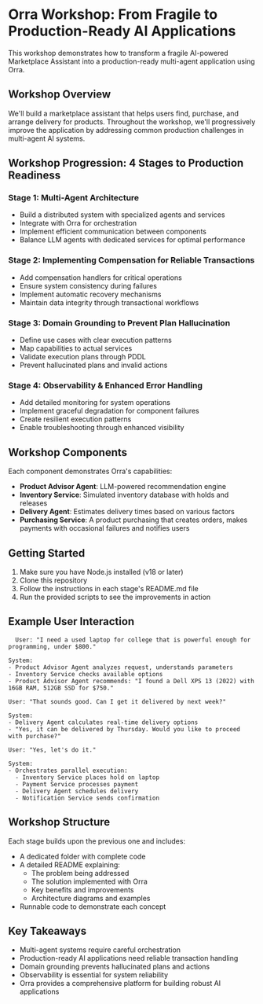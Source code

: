 # Orra Workshop: From Fragile to Production-Ready AI Applications

This workshop demonstrates how to transform a fragile AI-powered Marketplace Assistant into a production-ready multi-agent application using Orra.

## Workshop Overview

We'll build a marketplace assistant that helps users find, purchase, and arrange delivery for products. Throughout the workshop, we'll progressively improve the application by addressing common production challenges in multi-agent AI systems.

## Workshop Progression: 4 Stages to Production Readiness

### Stage 1: Multi-Agent Architecture
- Build a distributed system with specialized agents and services
- Integrate with Orra for orchestration
- Implement efficient communication between components
- Balance LLM agents with dedicated services for optimal performance

### Stage 2: Implementing Compensation for Reliable Transactions
- Add compensation handlers for critical operations
- Ensure system consistency during failures
- Implement automatic recovery mechanisms
- Maintain data integrity through transactional workflows

### Stage 3: Domain Grounding to Prevent Plan Hallucination
- Define use cases with clear execution patterns
- Map capabilities to actual services
- Validate execution plans through PDDL
- Prevent hallucinated plans and invalid actions

### Stage 4: Observability & Enhanced Error Handling
- Add detailed monitoring for system operations
- Implement graceful degradation for component failures
- Create resilient execution patterns
- Enable troubleshooting through enhanced visibility

## Workshop Components

Each component demonstrates Orra's capabilities:

- **Product Advisor Agent**: LLM-powered recommendation engine
- **Inventory Service**: Simulated inventory database with holds and releases
- **Delivery Agent**: Estimates delivery times based on various factors
- **Purchasing Service**: A product purchasing that creates orders, makes payments with occasional failures and notifies users

## Getting Started

1. Make sure you have Node.js installed (v18 or later)
2. Clone this repository
3. Follow the instructions in each stage's README.md file
4. Run the provided scripts to see the improvements in action

## Example User Interaction

```
  User: "I need a used laptop for college that is powerful enough for programming, under $800."

System:
- Product Advisor Agent analyzes request, understands parameters
- Inventory Service checks available options
- Product Advisor Agent recommends: "I found a Dell XPS 13 (2022) with 16GB RAM, 512GB SSD for $750."

User: "That sounds good. Can I get it delivered by next week?"

System:
- Delivery Agent calculates real-time delivery options
- "Yes, it can be delivered by Thursday. Would you like to proceed with purchase?"

User: "Yes, let's do it."

System:
- Orchestrates parallel execution:
  - Inventory Service places hold on laptop
  - Payment Service processes payment
  - Delivery Agent schedules delivery
  - Notification Service sends confirmation
```

## Workshop Structure

Each stage builds upon the previous one and includes:
- A dedicated folder with complete code
- A detailed README explaining:
    - The problem being addressed
    - The solution implemented with Orra
    - Key benefits and improvements
    - Architecture diagrams and examples
- Runnable code to demonstrate each concept

## Key Takeaways

- Multi-agent systems require careful orchestration
- Production-ready AI applications need reliable transaction handling
- Domain grounding prevents hallucinated plans and actions
- Observability is essential for system reliability
- Orra provides a comprehensive platform for building robust AI applications
